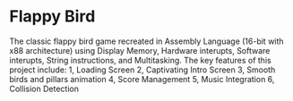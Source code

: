 # Flappy Bird
The classic flappy bird game recreated in Assembly Language (16-bit with x88 architecture) using Display Memory, Hardware interupts, Software interupts, String instructions, and Multitasking.
The key features of this project include:
1, Loading Screen
2, Captivating Intro Screen
3, Smooth birds and pillars animation
4, Score Management
5, Music Integration
6, Collision Detection
